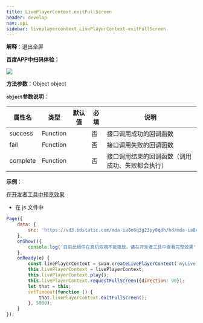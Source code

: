 ```yaml
---
title: LivePlayerContext.exitFullScreen
header: develop
nav: api
sidebar: liveplayercontext_LivePlayerContext-exitFullScreen
---
```



**解释**：退出全屏


**百度APP中扫码体验：**

<img src="https://b.bdstatic.com/miniapp/assets/images/doc_demo/fragment_LivePlayerContextExitFullScreen.png"  class="demo-qrcode-image" />

**方法参数**：Object object
 


**`object`参数说明**：

|属性名 |类型  |默认值 |必填|说明|
|---- | ---- | ---- |---- |---|
|success   |Function  |  | 否  |接口调用成功的回调函数|
|fail  |Function  |  | 否 |接口调用失败的回调函数|
|complete   | Function   ||  否 | 接口调用结束的回调函数（调用成功、失败都会执行）|

**示例**：

<a href="swanide://fragment/f6e0f83c034dd0a69a963fb6a3e895891573759816251" title="在开发者工具中预览效果" target="_self">在开发者工具中预览效果</a> 

* 在 js 文件中
```js
Page({
    data: {
        src: 'https://vd3.bdstatic.com/mda-ia8e6q3g23py8qdh/hd/mda-ia8e6q3g23py8qdh.mp4?playlist=%5B%22hd%22%5D&auth_key=1521549485-0-0-d5d042ba3555b2d23909d16a82916ebc&bcevod_channel=searchbox_feed&pd=share'
    },
    onShow(){
        console.log('目前此组件在真机双端不能播放，请在开发者工具中查看完整效果');
    },
    onReady(e) {
        const livePlayerContext = swan.createLivePlayerContext('myLive');
        this.livePlayerContext = livePlayerContext;
        this.livePlayerContext.play();
        this.livePlayerContext.requestFullScreen({direction: 90});
        let that = this;
        setTimeout(function () {
            that.livePlayerContext.exitFullScreen();
        }, 5000);
    }
});
```